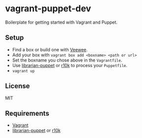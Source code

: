 vagrant-puppet-dev
==================

Boilerplate for getting started with Vagrant and Puppet.

Setup
-----

  - Find a box or build one with [Veewee](https://github.com/jedi4ever/veewee).
  - Add your box with `vagrant box add <boxname> <path or url>`
  - Set the boxname you chose above in the `Vagrantfile`.
  - Use [librarian-puppet](https://github.com/rodjek/librarian-puppet) or [r10k](https://github.com/adrienthebo/r10k) to process your `Puppetfile`.
  - `vagrant up`

License
-------

MIT

Requirements
------------

  - [Vagrant](http://www.vagrantup.com/)
  - [librarian-puppet](https://github.com/rodjek/librarian-puppet) or [r10k](https://github.com/adrienthebo/r10k)
